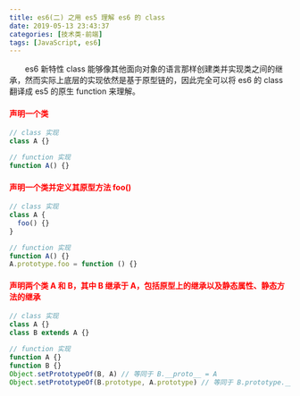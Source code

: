 ```yaml
---
title: es6(二) 之用 es5 理解 es6 的 class
date: 2019-05-13 23:43:37
categories: [技术类-前端]
tags: [JavaScript, es6]
---
```

&emsp;&emsp;es6 新特性 class 能够像其他面向对象的语言那样创建类并实现类之间的继承，然而实际上底层的实现依然是基于原型链的，因此完全可以将 es6 的 class 翻译成 es5 的原生 function 来理解。

#### <font color="#f00">声明一个类</font>
```javascript
// class 实现
class A {}

// function 实现
function A() {}
```

#### <font color="#f00">声明一个类并定义其原型方法 foo()</font>
```javascript
// class 实现
class A {
  foo() {}
}

// function 实现
function A() {}
A.prototype.foo = function () {}
```

#### <font color="#f00">声明两个类 A 和 B，其中 B 继承于 A，包括原型上的继承以及静态属性、静态方法的继承</font>
```javascript
// class 实现
class A {}
class B extends A {}

// function 实现
function A {}
function B {}
Object.setPrototypeOf(B, A) // 等同于 B.__proto__ = A
Object.setPrototypeOf(B.prototype, A.prototype) // 等同于 B.prototype.__proto__ = A.prototype
```